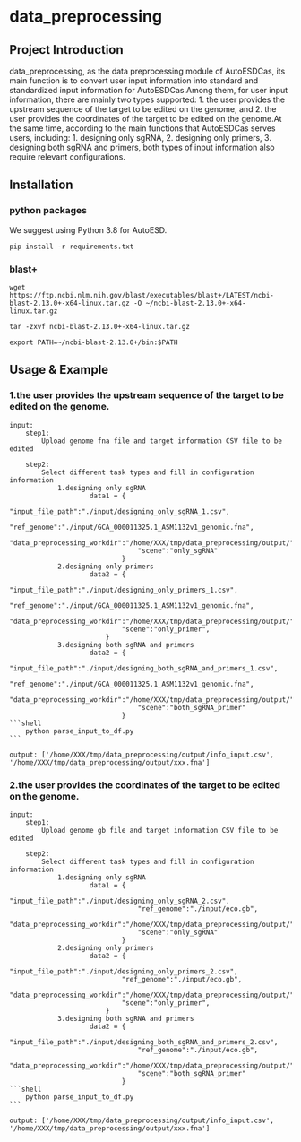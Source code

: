   
# data_preprocessing

## Project Introduction  
data_preprocessing, as the data preprocessing module of AutoESDCas, its main function is to convert user input information into standard and standardized input information for AutoESDCas.Among them, for user input information, there are mainly two types supported: 1. the user provides the upstream sequence of the target to be edited on the genome, and 2. the user provides the coordinates of the target to be edited on the genome.At the same time, according to the main functions that AutoESDCas serves users, including: 1. designing only sgRNA, 2. designing only primers, 3. designing both sgRNA and primers, both types of input information also require relevant configurations.


## Installation


### python packages
We suggest using Python 3.8 for AutoESD.

```shell
pip install -r requirements.txt

```

### blast+
```shell
wget https://ftp.ncbi.nlm.nih.gov/blast/executables/blast+/LATEST/ncbi-blast-2.13.0+-x64-linux.tar.gz -O ~/ncbi-blast-2.13.0+-x64-linux.tar.gz

tar -zxvf ncbi-blast-2.13.0+-x64-linux.tar.gz

export PATH=~/ncbi-blast-2.13.0+/bin:$PATH

```


## Usage & Example

### 1.the user provides the upstream sequence of the target to be edited on the genome.

    input:
        step1:
            Upload genome fna file and target information CSV file to be edited

        step2:
            Select different task types and fill in configuration information
                1.designing only sgRNA
                        data1 = {
                                    "input_file_path":"./input/designing_only_sgRNA_1.csv",
                                    "ref_genome":"./input/GCA_000011325.1_ASM1132v1_genomic.fna",
                                    "data_preprocessing_workdir":"/home/XXX/tmp/data_preprocessing/output/",
                                    "scene":"only_sgRNA"
                                }
                2.designing only primers
                        data2 = {  
                                "input_file_path":"./input/designing_only_primers_1.csv",
                                "ref_genome":"./input/GCA_000011325.1_ASM1132v1_genomic.fna",
                                "data_preprocessing_workdir":"/home/XXX/tmp/data_preprocessing/output/",
                                "scene":"only_primer",  
                            }
                3.designing both sgRNA and primers
                        data2 = {
                                    "input_file_path":"./input/designing_both_sgRNA_and_primers_1.csv",
                                    "ref_genome":"./input/GCA_000011325.1_ASM1132v1_genomic.fna",
                                    "data_preprocessing_workdir":"/home/XXX/tmp/data_preprocessing/output/",
                                    "scene":"both_sgRNA_primer"
                                }
    ```shell
        python parse_input_to_df.py 
    ```

    output: ['/home/XXX/tmp/data_preprocessing/output/info_input.csv', '/home/XXX/tmp/data_preprocessing/output/xxx.fna']

### 2.the user provides the coordinates of the target to be edited on the genome.

    input:
        step1:
            Upload genome gb file and target information CSV file to be edited

        step2:
            Select different task types and fill in configuration information
                1.designing only sgRNA
                        data1 = {
                                    "input_file_path":"./input/designing_only_sgRNA_2.csv",
                                    "ref_genome":"./input/eco.gb",
                                    "data_preprocessing_workdir":"/home/XXX/tmp/data_preprocessing/output/",
                                    "scene":"only_sgRNA"
                                }
                2.designing only primers
                        data2 = {  
                                "input_file_path":"./input/designing_only_primers_2.csv",
                                "ref_genome":"./input/eco.gb",
                                "data_preprocessing_workdir":"/home/XXX/tmp/data_preprocessing/output/",
                                "scene":"only_primer",  
                            }
                3.designing both sgRNA and primers
                        data2 = {
                                    "input_file_path":"./input/designing_both_sgRNA_and_primers_2.csv",
                                    "ref_genome":"./input/eco.gb",
                                    "data_preprocessing_workdir":"/home/XXX/tmp/data_preprocessing/output/",
                                    "scene":"both_sgRNA_primer"
                                }
    ```shell
        python parse_input_to_df.py 
    ```

    output: ['/home/XXX/tmp/data_preprocessing/output/info_input.csv', '/home/XXX/tmp/data_preprocessing/output/xxx.fna']

